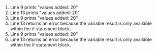 1. Line 9 prints "values added: 20"
2. Line 13 prints "values added: 20"
3. Line 9 prints "values added: 20"
4. Line 13 returns an error because the variable result is only available within the if statement block.
5. Line 9 prints "values added: 20"
6. Line 13 returns an error because the variable result is only available within the if statement block.